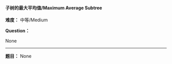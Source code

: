 #### 子树的最大平均值/Maximum Average Subtree
**难度：** 中等/Medium

**Question：** 

None

------

**题目：** 
None
